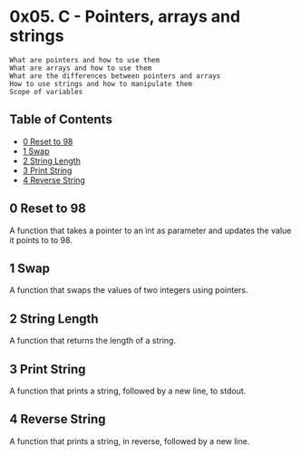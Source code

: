 # 0x05. C - Pointers, arrays and strings
    What are pointers and how to use them
    What are arrays and how to use them
    What are the differences between pointers and arrays
    How to use strings and how to manipulate them
    Scope of variables

## Table of Contents
- [0 Reset to 98](#rt98)
- [1 Swap](#swap)
- [2 String Length](##len)
- [3 Print String](##printstr)
- [4 Reverse String](##revstr)

## 0 Reset to 98
A function that takes a pointer to an int as parameter and updates the value it points to to 98.

## 1 Swap
A function that swaps the values of two integers using pointers.

## 2 String Length
A function that returns the length of a string.

## 3 Print String
A function that prints a string, followed by a new line, to stdout.

## 4 Reverse String
A function that prints a string, in reverse, followed by a new line.
